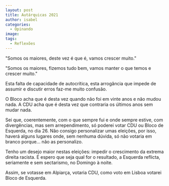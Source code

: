 ```yaml
---
layout: post
title: Autárquicas 2021
author: isabel
categories:
  - Opinando
image:
tags:
  - Reflexões
---
```

"Somos os maiores, deste vez é que é, vamos crescer muito."

"Somos os maiores, fizemos tudo bem, vamos manter o que temos e crescer muito."

Esta falta de capacidade de autocr&iacute;tica, esta arrog&acirc;ncia que impede de assumir e discutir erros faz-me muito confus&atilde;o.

O Bloco acha que é desta vez quando n&atilde;o foi em vinte anos e n&atilde;o mudou nada. A CDU acha que é desta vez que contraria os &uacute;ltimos anos sem mudar nada.

Sei que, coerentemente, com o que sempre fui e onde sempre estive, com diverg&ecirc;ncias, mas sem arrependimento, s&oacute; poderei votar CDU ou Bloco de Esquerda, no dia 26. N&atilde;o consigo personalizar umas elei&ccedil;&otilde;es, por isso, haver&aacute; alguns lugares onde, sem nenhuma d&uacute;vida, s&oacute; n&atilde;o votaria em branco porque... n&atilde;o as personalizo.

Tenho um desejo maior nestas elei&ccedil;&otilde;es: impedir o crescimento da extrema direita racista. E espero que seja qual for o resultado, a Esquerda reflicta, seriamente e sem sectarismo, no Domingo &agrave; noite.

Assim, se votasse em Alpiar&ccedil;a, votaria CDU, como voto em Lisboa votarei Bloco de Esquerda.
